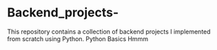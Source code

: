 # Backend_projects-
This repository contains a collection of backend projects I implemented from scratch using Python.
Python Basics 
Hmmm
